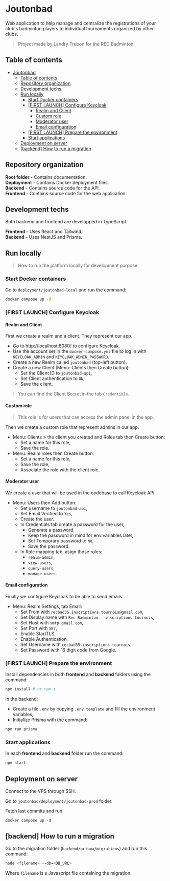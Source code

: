 # Joutonbad

Web application to help manage and centralize the registrations of your club's badminton players to individual tournaments organized by other clubs.

> Project made by Landry Trebon for the REC Badminton.

## Table of contents

- [Joutonbad](#joutonbad)
  - [Table of contents](#table-of-contents)
  - [Repository organization](#repository-organization)
  - [Development techs](#development-techs)
  - [Run locally](#run-locally)
    - [Start Docker containers](#start-docker-containers)
    - [\[FIRST LAUNCH\] Configure Keycloak](#first-launch-configure-keycloak)
      - [Realm and Client](#realm-and-client)
      - [Custom role](#custom-role)
      - [Moderator user](#moderator-user)
      - [Email configuration](#email-configuration)
    - [\[FIRST LAUNCH\] Prepare the environment](#first-launch-prepare-the-environment)
    - [Start applications](#start-applications)
  - [Deployment on server](#deployment-on-server)
  - [\[backend\] How to run a migration](#backend-how-to-run-a-migration)

## Repository organization

**Root folder** - Contains documentation.\
**Deployment** - Contains Docker deployment files.\
**Backend** - Contains source code for the API.\
**Frontend** - Contains source code for the web application.

## Development techs

Both backend and frontend are developped in TypeScript.

**Frontend** - Uses React and Tailwind.\
**Backend** - Uses NestJS and Prisma.

## Run locally

> How to run the platform locally for development purpose.

### Start Docker containers

Go to `deployment/joutonbad-local` and run the command:

```sh
docker compose up -d
```

### [FIRST LAUNCH] Configure Keycloak

#### Realm and Client

First we create a realm and a client. They represent our app.

- Go to http://localhost:8080/ to configure Keycloak.
- Use the account set in the `docker-compose.yml` file to log in with `KEYCLOAK_ADMIN` and `KEYCLOAK_ADMIN_PASSWORD`.
- Create a new Realm called `joutonbad` (top-left button).
- Create a new Client (Menu: Clients then Create button):
  - Set the Client ID to `joutonbad-api`,
  - Set Client authentication to `ON`,
  - Save the client.

> You can find the Client Secret in the tab `Credentials`.

#### Custom role

> This role is for users that can access the admin panel in the app.

Then we create a custom role that represent admins in our app.

- Menu: Clients > the client you created and Roles tab then Create button:
  - Set a name for this role,
  - Save the role.
- Menu: Realm roles then Create button:
  - Set a name for this role,
  - Save the role,
  - Associate the role with the client role.

#### Moderator user

We create a user that will be used in the codebase to call Keycloak API.

- Menu: Users then Add button:
  - Set username to `joutonbad-api`,
  - Set Email Verified to `Yes`,
  - Create the user.
  - In Credentials tab create a password for the user,
    - Generate a password,
    - Keep the password in mind for env variables later,
    - Set Temporary password to `No`,
    - Save the password.
  - In Role mapping tab, asign those roles:
    - `realm-admin`,
    - `view-users`,
    - `query-users`,
    - `manage-users`.

#### Email configuration

Finally we configure Keycloak to be able to send emails.

- Menu: Realm Settings, tab Email:
  - Set From with `recbad35.inscriptions.tournois@gmail.com`,
  - Set Display name with `Rec Badminton - inscriptions tournois`,
  - Set Host with `smtp.gmail.com`,
  - Set Port with `587`,
  - Enable StartTLS,
  - Enable Authentication,
  - Set Username with `recbad35.inscriptions.tournois`,
  - Set Password with 16 digit code from Google.

### [FIRST LAUNCH] Prepare the environment

Install dependencies in both **frontend** and **backend** folders using the command:

```sh
npm install # or npm i
```

In the backend:

- Create a file `.env` by copying `.env.template` and fill the environment variables,
- Initialize Prisma with the command:

```sh
npm run prisma
```

### Start applications

In each **frontend** and **backend** folder run the command:

```sh
npm start
```

## Deployment on server

Connect to the VPS through SSH.

Go to `joutonbad/deployment/joutonbad-prod` folder.

Fetch last commits and run

```
docker compose up -d
```

## [backend] How to run a migration

Go to the migration folder (`backend/prisma/migrations`) and run this command:

```sh
node <filename> --db=<DB_URL>
```

Where `filename` is s Javascript file containing the migration.

